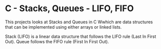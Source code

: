 # C - Stacks, Queues - LIFO, FIFO

This projects looks at Stacks and Queues in C Wwhich are data structures that can be implemented using either arrays or linked lists.

Stack (LIFO) is a linear data structure that follows the LIFO rule (Last In First Out). Queue follows the FIFO rule (First In First Out).
